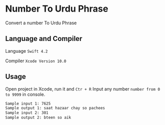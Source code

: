 # Number To Urdu Phrase

Convert a number To Urdu Phrase

## Language and Compiler

Language ```Swift 4.2```

Compiler ```Xcode Version 10.0```

## Usage

Open project in Xcode, run it and ```Ctr + R``` 
Input any number ```number from 0 to 9999``` in console.


``` bash
Sample input 1: 7625
Sample output 1: saat hazaar chay so pachees
Sample input 2: 301
Sample output 2: bteen so aik
```